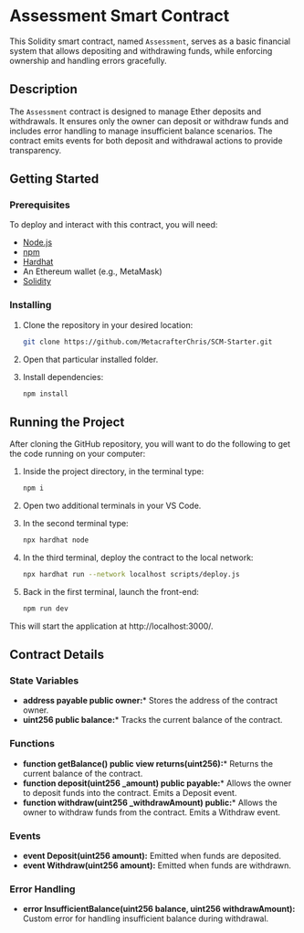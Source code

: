 # Assessment Smart Contract

This Solidity smart contract, named `Assessment`, serves as a basic financial system that allows depositing and withdrawing funds, while enforcing ownership and handling errors gracefully.

## Description

The `Assessment` contract is designed to manage Ether deposits and withdrawals. It ensures only the owner can deposit or withdraw funds and includes error handling to manage insufficient balance scenarios. The contract emits events for both deposit and withdrawal actions to provide transparency.

## Getting Started

### Prerequisites

To deploy and interact with this contract, you will need:

- [Node.js](https://nodejs.org/)
- [npm](https://www.npmjs.com/)
- [Hardhat](https://hardhat.org/)
- An Ethereum wallet (e.g., MetaMask)
- [Solidity](https://soliditylang.org/)

### Installing

1. Clone the repository in your desired location:
   ```sh
   git clone https://github.com/MetacrafterChris/SCM-Starter.git
   
2. Open that particular installed folder.

3. Install dependencies:
    ```sh
    npm install 

## Running the Project

After cloning the GitHub repository, you will want to do the following to get the code running on your computer:

1. Inside the project directory, in the terminal type:
    ```sh
    npm i

2. Open two additional terminals in your VS Code.

3. In the second terminal type:
    ```sh
    npx hardhat node

4. In the third terminal, deploy the contract to the local network:
    ```sh
    npx hardhat run --network localhost scripts/deploy.js

5. Back in the first terminal, launch the front-end:
    ```sh
    npm run dev
This will start the application at http://localhost:3000/.

## Contract Details

### State Variables

- **address payable public owner:*** Stores the address of the contract owner.
- **uint256 public balance:*** Tracks the current balance of the contract.

### Functions
- **function getBalance() public view returns(uint256):*** Returns the current balance of the contract.
- **function deposit(uint256 _amount) public payable:*** Allows the owner to deposit funds into the contract. Emits a Deposit event.
- **function withdraw(uint256 _withdrawAmount) public:*** Allows the owner to withdraw funds from the contract. Emits a Withdraw event.

### Events

- **event Deposit(uint256 amount):** Emitted when funds are deposited.
- **event Withdraw(uint256 amount):** Emitted when funds are withdrawn.

### Error Handling
- **error InsufficientBalance(uint256 balance, uint256 withdrawAmount):** Custom error for handling insufficient balance during withdrawal.

